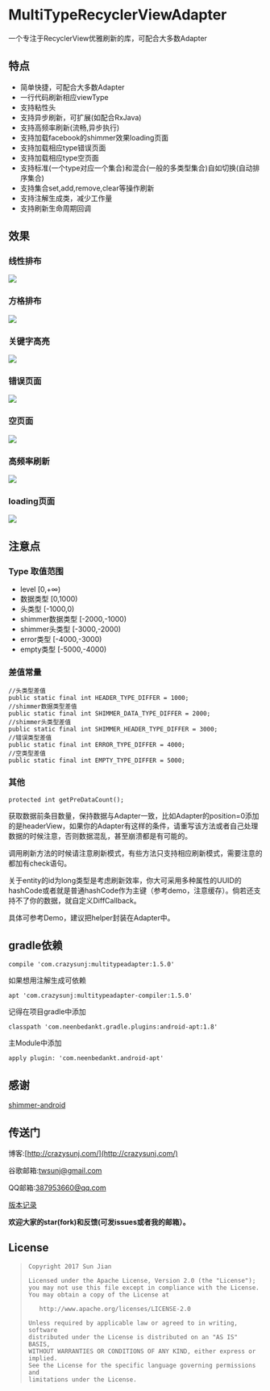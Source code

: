 # MultiTypeRecyclerViewAdapter
一个专注于RecyclerView优雅刷新的库，可配合大多数Adapter

## 特点

* 简单快捷，可配合大多数Adapter
* 一行代码刷新相应viewType
* 支持粘性头
* 支持异步刷新，可扩展(如配合RxJava)
* 支持高频率刷新(流畅,异步执行)
* 支持加载facebook的shimmer效果loading页面
* 支持加载相应type错误页面
* 支持加载相应type空页面
* 支持标准(一个type对应一个集合)和混合(一般的多类型集合)自如切换(自动排序集合)
* 支持集合set,add,remove,clear等操作刷新
* 支持注解生成类，减少工作量
* 支持刷新生命周期回调

## 效果
### 线性排布
![](https://github.com/crazysunj/crazysunj.github.io/blob/master/img/adapterHelper1.gif)

### 方格排布
![](https://github.com/crazysunj/crazysunj.github.io/blob/master/img/adapterHelper3.gif)

### 关键字高亮
![](https://github.com/crazysunj/crazysunj.github.io/blob/master/img/adapterHelper4.gif)

### 错误页面
![](https://github.com/crazysunj/crazysunj.github.io/blob/master/img/adapterHelper5.gif)

### 空页面
![](https://github.com/crazysunj/crazysunj.github.io/blob/master/img/adapterHelper7.gif)

### 高频率刷新
![](https://github.com/crazysunj/crazysunj.github.io/blob/master/img/adapterHelper6.gif)

### loading页面
![](https://github.com/crazysunj/crazysunj.github.io/blob/master/img/adapterHelper8.gif)

## 注意点
### Type 取值范围

* level [0,+∞)
* 数据类型 [0,1000)
* 头类型 [-1000,0)
* shimmer数据类型 [-2000,-1000)
* shimmer头类型 [-3000,-2000)
* error类型 [-4000,-3000)
* empty类型 [-5000,-4000)

### 差值常量

```
//头类型差值
public static final int HEADER_TYPE_DIFFER = 1000;
//shimmer数据类型差值
public static final int SHIMMER_DATA_TYPE_DIFFER = 2000;
//shimmer头类型差值
public static final int SHIMMER_HEADER_TYPE_DIFFER = 3000;
//错误类型差值
public static final int ERROR_TYPE_DIFFER = 4000;
//空类型差值
public static final int EMPTY_TYPE_DIFFER = 5000;
```

### 其他

```
protected int getPreDataCount();
```
获取数据前条目数量，保持数据与Adapter一致，比如Adapter的position=0添加的是headerView，如果你的Adapter有这样的条件，请重写该方法或者自己处理数据的时候注意，否则数据混乱，甚至崩溃都是有可能的。

调用刷新方法的时候请注意刷新模式，有些方法只支持相应刷新模式，需要注意的都加有check语句。

关于entity的id为long类型是考虑刷新效率，你大可采用多种属性的UUID的hashCode或者就是普通hashCode作为主键（参考demo，注意缓存）。倘若还支持不了你的数据，就自定义DiffCallback。

具体可参考Demo，建议把helper封装在Adapter中。

## gradle依赖

```
compile 'com.crazysunj:multitypeadapter:1.5.0'
```
如果想用注解生成可依赖

```
apt 'com.crazysunj:multitypeadapter-compiler:1.5.0'
```
记得在项目gradle中添加

```
classpath 'com.neenbedankt.gradle.plugins:android-apt:1.8'
```
主Module中添加

```
apply plugin: 'com.neenbedankt.android-apt'
```

## 感谢

[shimmer-android](https://github.com/facebook/shimmer-android)

## 传送门

博客:[http://crazysunj.com/](http://crazysunj.com/)

谷歌邮箱:twsunj@gmail.com

QQ邮箱:387953660@qq.com

[版本记录](https://github.com/crazysunj/MultiTypeRecyclerViewAdapter/releases)

**欢迎大家的star(fork)和反馈(可发issues或者我的邮箱）。**

## License

> ```
> Copyright 2017 Sun Jian
>
> Licensed under the Apache License, Version 2.0 (the "License");
> you may not use this file except in compliance with the License.
> You may obtain a copy of the License at
>
>    http://www.apache.org/licenses/LICENSE-2.0
>
> Unless required by applicable law or agreed to in writing, software
> distributed under the License is distributed on an "AS IS" BASIS,
> WITHOUT WARRANTIES OR CONDITIONS OF ANY KIND, either express or implied.
> See the License for the specific language governing permissions and
> limitations under the License.
> ```




